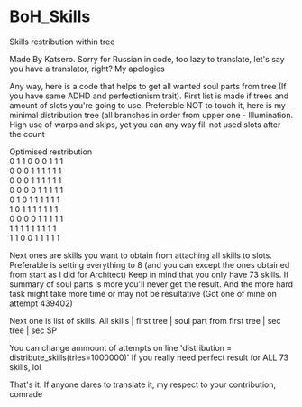 # BoH_Skills
Skills restribution within tree

Made By Katsero. Sorry for Russian in code, too lazy to translate, let's say you have a translator, right? My apologies

Any way, here is a code that helps to get all wanted soul parts from tree (If you have same ADHD and perfectionism trait).
First list is made if trees and amount of slots you're going to use. Prefereble NOT to touch it, here is my minimal distribution tree (all branches in order from upper one - Illumination.
High use of warps and skips, yet you can any way fill not used slots after the count

Optimised restribution<br />
0 1 1 0 0 0 1 1 1<br />
0 0 0 1 1 1 1 1 1<br />
0 0 0 1 1 1 1 1 1<br />
0 0 0 0 1 1 1 1 1<br />
0 1 0 1 1 1 1 1 1<br />
1 0 1 1 1 1 1 1 1<br />
0 0 0 0 1 1 1 1 1<br />
1 1 1 1 1 1 1 1 1<br />
1 1 0 0 1 1 1 1 1<br />

Next ones are skills you want to obtain from attaching all skills to slots. Preferable is  setting everything to 8 (and you can except the ones obtained from start as I did for Architect)
Keep in mind that you only have 73 skills. If summary of soul parts is more you'll never get the result. And the more hard task might take more time or may not be resultative (Got one of mine on attempt 439402)

Next one is list of skills. All skills | first tree | soul part from first tree | sec tree | sec SP

You can change ammount of attempts on line
'distribution = distribute_skills(tries=1000000)'
If you really need perfect result for ALL 73 skills, lol

That's it. If anyone dares to translate it, my respect to your contribution, comrade
